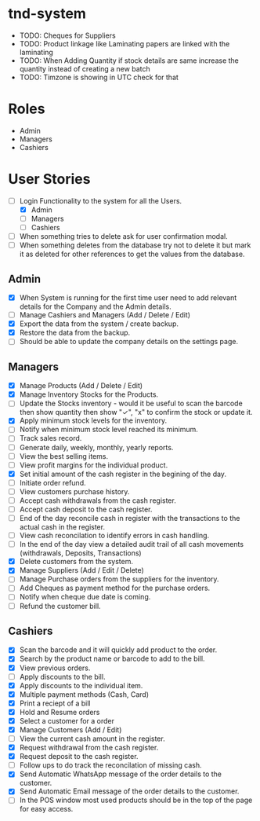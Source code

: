 # tnd-system

-   TODO: Cheques for Suppliers
-   TODO: Product linkage like Laminating papers are linked with the laminating
-   TODO: When Adding Quantity if stock details are same increase the quantity instead of creating a new batch
-   TODO: Timzone is showing in UTC check for that

# Roles

-   Admin
-   Managers
-   Cashiers

# User Stories

-   [ ] Login Functionality to the system for all the Users.
    -   [x] Admin
    -   [ ] Managers
    -   [ ] Cashiers
-   [ ] When something tries to delete ask for user confirmation modal.
-   [ ] When something deletes from the database try not to delete it but mark it as deleted for other references to get the values from the database.

## Admin

-   [x] When System is running for the first time user need to add relevant details for the Company and the Admin details.
-   [ ] Manage Cashiers and Managers (Add / Delete / Edit)
-   [x] Export the data from the system / create backup.
-   [x] Restore the data from the backup.
-   [ ] Should be able to update the company details on the settings page.

## Managers

-   [x] Manage Products (Add / Delete / Edit)
-   [x] Manage Inventory Stocks for the Products.
-   [ ] Update the Stocks inventory - would it be useful to scan the barcode then show quantity then show "✓", "x" to confirm the stock or update it.
-   [x] Apply minimum stock levels for the inventory.
-   [ ] Notify when minimum stock level reached its minimum.
-   [ ] Track sales record.
-   [ ] Generate daily, weekly, monthly, yearly reports.
-   [ ] View the best selling items.
-   [ ] View profit margins for the individual product.
-   [x] Set initial amount of the cash register in the begining of the day.
-   [ ] Initiate order refund.
-   [ ] View customers purchase history.
-   [ ] Accept cash withdrawals from the cash register.
-   [ ] Accept cash deposit to the cash register.
-   [ ] End of the day reconcile cash in register with the transactions to the actual cash in the register.
-   [ ] View cash reconcilation to identify errors in cash handling.
-   [ ] In the end of the day view a detailed audit trail of all cash movements (withdrawals, Deposits, Transactions)
-   [x] Delete customers from the system.
-   [x] Manage Suppliers (Add / Edit / Delete)
-   [ ] Manage Purchase orders from the suppliers for the inventory.
-   [ ] Add Cheques as payment method for the purchase orders.
-   [ ] Notify when cheque due date is coming.
-   [ ] Refund the customer bill.

## Cashiers

-   [x] Scan the barcode and it will quickly add product to the order.
-   [x] Search by the product name or barcode to add to the bill.
-   [x] View previous orders.
-   [ ] Apply discounts to the bill.
-   [x] Apply discounts to the individual item.
-   [x] Multiple payment methods (Cash, Card)
-   [x] Print a reciept of a bill
-   [x] Hold and Resume orders
-   [x] Select a customer for a order
-   [x] Manage Customers (Add / Edit)
-   [ ] View the current cash amount in the register.
-   [x] Request withdrawal from the cash register.
-   [x] Request deposit to the cash register.
-   [ ] Follow ups to do track the reconcilation of missing cash.
-   [x] Send Automatic WhatsApp message of the order details to the customer.
-   [x] Send Automatic Email message of the order details to the customer.
-   [ ] In the POS window most used products should be in the top of the page for easy access.
